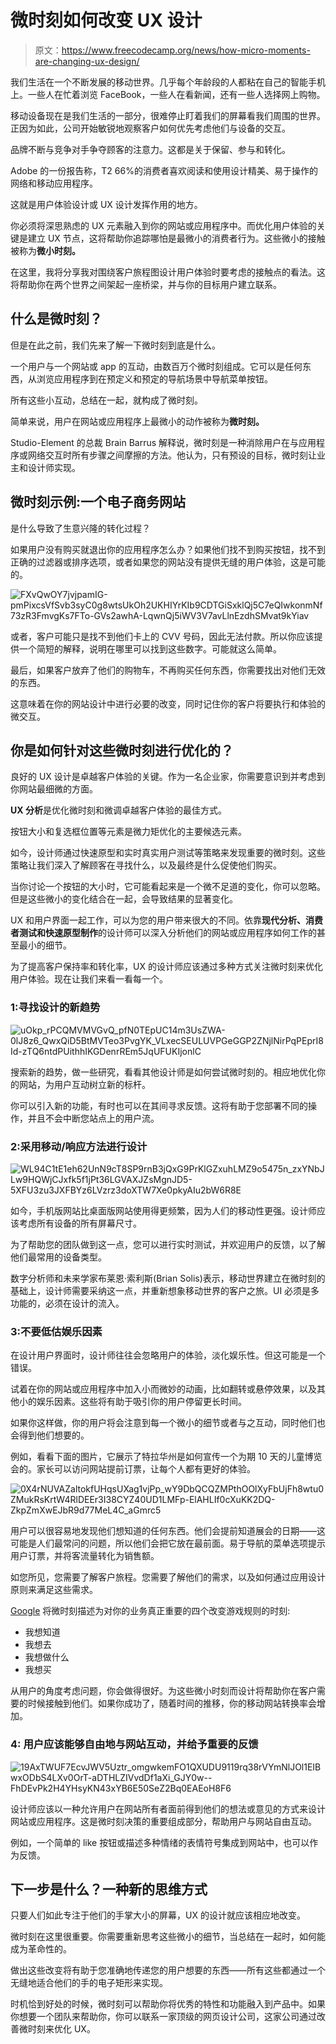 # 微时刻如何改变 UX 设计

> 原文：<https://www.freecodecamp.org/news/how-micro-moments-are-changing-ux-design/>

我们生活在一个不断发展的移动世界。几乎每个年龄段的人都粘在自己的智能手机上。一些人在忙着浏览 FaceBook，一些人在看新闻，还有一些人选择网上购物。

移动设备现在是我们生活的一部分，很难停止盯着我们的屏幕看我们周围的世界。正因为如此，公司开始敏锐地观察客户如何优先考虑他们与设备的交互。

品牌不断与竞争对手争夺顾客的注意力。这都是关于保留、参与和转化。

Adobe 的一份报告称，T2 66%的消费者喜欢阅读和使用设计精美、易于操作的网络和移动应用程序。

这就是用户体验设计或 UX 设计发挥作用的地方。

你必须将深思熟虑的 UX 元素融入到你的网站或应用程序中。而优化用户体验的关键是建立 UX 节点，这将帮助你追踪哪怕是最微小的消费者行为。这些微小的接触被称为**微小时刻。**

在这里，我将分享我对围绕客户旅程图设计用户体验时要考虑的接触点的看法。这将帮助你在两个世界之间架起一座桥梁，并与你的目标用户建立联系。

## 什么是微时刻？

但是在此之前，我们先来了解一下微时刻到底是什么。

一个用户与一个网站或 app 的互动，由数百万个微时刻组成。它可以是任何东西，从浏览应用程序到在预定义和预定的导航场景中导航菜单按钮。

所有这些小互动，总结在一起，就构成了微时刻。

简单来说，用户在网站或应用程序上最微小的动作被称为**微时刻。**

Studio-Element 的总裁 Brain Barrus 解释说，微时刻是一种消除用户在与应用程序或网络交互时所有步骤之间摩擦的方法。他认为，只有预设的目标，微时刻让业主和设计师实现。

## 微时刻示例:一个电子商务网站

是什么导致了生意兴隆的转化过程？

如果用户没有购买就退出你的应用程序怎么办？如果他们找不到购买按钮，找不到正确的过滤器或排序选项，或者如果您的网站没有提供无缝的用户体验，这是可能的。

![FXvQwOY7jvjpamIG-pmPixcsVfSvb3syC0g8wtsUkOh2UKHIYrKIb9CDTGiSxklQj5C7eQIwkonmNf73zR3FmvgKs7FTo-GVs2awhA-LqwnQj5iWV3V7avLlnEzdhSMvat9kYiav](img/9f60bbc4086615169627edb46e36832a.png)

或者，客户可能只是找不到他们卡上的 CVV 号码，因此无法付款。所以你应该提供一个简短的解释，说明在哪里可以找到这些数字。可能就这么简单。

最后，如果客户放弃了他们的购物车，不再购买任何东西，你需要找出对他们无效的东西。

这意味着在你的网站设计中进行必要的改变，同时记住你的客户将要执行和体验的微交互。

## 你是如何针对这些微时刻进行优化的？

良好的 UX 设计是卓越客户体验的关键。作为一名企业家，你需要意识到并考虑到你网站最细微的方面。

**UX 分析**是优化微时刻和微调卓越客户体验的最佳方式。

按钮大小和复选框位置等元素是微力矩优化的主要候选元素。

如今，设计师通过快速原型和实时真实用户测试等策略来发现重要的微时刻。这些策略让我们深入了解顾客在寻找什么，以及最终是什么促使他们购买。

当你讨论一个按钮的大小时，它可能看起来是一个微不足道的变化，你可以忽略。但是这些微小的变化结合在一起，会导致结果的显著变化。

UX 和用户界面一起工作，可以为您的用户带来很大的不同。依靠**现代分析、消费者测试和快速原型制作**的设计师可以深入分析他们的网站或应用程序如何工作的甚至最小的细节。

为了提高客户保持率和转化率，UX 的设计师应该通过多种方式关注微时刻来优化用户体验。现在让我们来看一看每一个。

### 1:寻找设计的新趋势

![uOkp_rPCQMVMVGvQ_pfN0TEpUC14m3UsZWA-0lJ8z6_QwxQiD5BtMVTeo3PvgYK_VLxecSEULUVPGeGGP2ZNjlNirPqPEprI8Id-zTQ6ntdPUithhIKGDenrREm5JqUFUKIjonlC](img/d4ecbc6add7e93c39414f5065dbae5b7.png)

搜索新的趋势，做一些研究，看看其他设计师是如何尝试微时刻的。相应地优化你的网站，为用户互动树立新的标杆。

你可以引入新的功能，有时也可以在其间寻求反馈。这将有助于您部署不同的操作，并且不会中断您站点上的用户流。

### 2:采用移动/响应方法进行设计

![WL94C1tE1eh62UnN9cT8SP9rnB3jQxG9PrKlGZxuhLMZ9o5475n_zxYNbJLw9HQWjCJxfk5f1jPt36LGVAXJZsMgnJD5-5XFU3zu3JXFBYz6LVzrz3doXTW7Xe0pkyAIu2bW6R8E](img/305bc1931331380121bb1e18ecce661c.png)

如今，手机版网站比桌面版网站使用得更频繁，因为人们的移动性更强。设计师应该考虑所有设备的所有屏幕尺寸。

为了帮助您的团队做到这一点，您可以进行实时测试，并欢迎用户的反馈，以了解他们最常用的设备类型。

数字分析师和未来学家布莱恩·索利斯(Brian Solis)表示，移动世界建立在微时刻的基础上，设计师需要采纳这一点，并重新想象移动世界的客户之旅。UI 必须是多功能的，必须在设计的流入。

### 3:不要低估娱乐因素

在设计用户界面时，设计师往往会忽略用户的体验，淡化娱乐性。但这可能是一个错误。

试着在你的网站或应用程序中加入小而微妙的动画，比如翻转或悬停效果，以及其他小的娱乐因素。这些将有助于吸引你的用户停留更长时间。

如果你这样做，你的用户将会注意到每一个微小的细节或者与之互动，同时他们也会得到他们想要的。

例如，看看下面的图片，它展示了特拉华州是如何宣传一个为期 10 天的儿童博览会的。家长可以访问网站提前订票，让每个人都有更好的体验。

![0X4rNUVAZaltokfUHqsUXag1vjPp_wY9DbQCQZMPthOOlXyFbUjFh8wtu0ZMukRsKrtW4RlDEEr3I38CYZ40UD1LMFp-ElAHLIf0cXuKK2DQ-ZkpZmXwEJbR9d77MeL4C_aGmrc5](img/a867d592761dd0019ea6c9e13233fb04.png)

用户可以很容易地发现他们想知道的任何东西。他们会提前知道展会的日期——这可能是人们最常问的问题，所以他们会把它放在最前面。易于导航的菜单选项提示用户订票，并将客流量转化为销售额。

如您所见，您需要了解客户旅程。您需要了解他们的需求，以及如何通过应用设计原则来满足这些需求。

[Google](https://www.thinkwithgoogle.com/consumer-insights/consumer-journey/micro-moments-understand-new-consumer-behavior/) 将微时刻描述为对你的业务真正重要的四个改变游戏规则的时刻:

*   我想知道
*   我想去
*   我想做什么
*   我想买

从用户的角度考虑问题，你会做得很好。为这些微小时刻而设计将帮助你在客户需要的时候接触到他们。如果你成功了，随着时间的推移，你的移动网站转换率会增加。

### 4: ****用户应该能够自由地与网站互动，并给予重要的反馈****

![19AxTWUF7EcvJWV5Uztr_omgwkemFO1QXUDU9119rq38rVYmNlJOl1EIBwxODbS4LXv0OrT-aDTHLZIVvdDf1aXi_GJY0w--FhDEvPk2H4YHsyKN43xYB6E50SeZ2Bq0EAEoH8F6](img/5f53ef50f60476feef4dc4c73bb5e36b.png)

设计师应该以一种允许用户在网站所有者面前得到他们的想法或意见的方式来设计网站或应用程序。这是微时刻决策的重要组成部分，帮助用户与网站自由互动。

例如，一个简单的 like 按钮或描述多种情绪的表情符号集成到网站中，也可以作为反馈。

## 下一步是什么？一种新的思维方式

只要人们如此专注于他们的手掌大小的屏幕，UX 的设计就应该相应地改变。

微时刻在这里很重要。你需要重新思考这些微小的细节，当总结在一起时，如何能成为革命性的。

做出这些改变将有助于您准确地传递您的用户想要的东西——所有这些都通过一个无缝地适合他们的手的电子矩形来实现。

时机恰到好处的时候，微时刻可以帮助你将优秀的特性和功能融入到产品中。如果你想要一个团队来帮助你，你可以联系一家顶级的网页设计公司，这家公司通过改善微时刻来优化 UX。